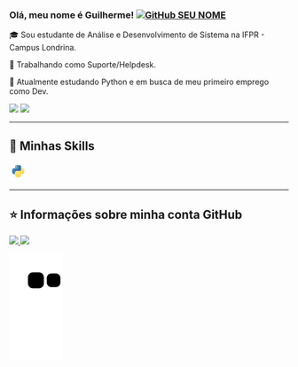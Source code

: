 ### Olá, meu nome é <strong>Guilherme!</strong> [![GitHub SEU NOME]( https://img.shields.io/github/followers/guiihenrikee?label=follow&style=social)](https://github.com/guiihenrikee)


🎓 Sou estudante de Análise e Desenvolvimento de Sistema na IFPR - Campus Londrina.

💼 Trabalhando como Suporte/Helpdesk.

🌱 Atualmente estudando Python e em busca de meu primeiro emprego como Dev.
 
  <a href = "mailto:gui.ghrp@gmail.com"><img src="https://img.shields.io/badge/-Gmail-%23333?style=for-the-badge&logo=gmail&logoColor=white" target="_blank"></a>
  <a href="https://www.linkedin.com/in/guiihenrikee/" target="_blank"><img src="https://img.shields.io/badge/-LinkedIn-%230077B5?style=for-the-badge&logo=linkedin&logoColor=white" target="_blank"></a> 

---

## 🚀 Minhas Skills

<code><img height="32" src="https://raw.githubusercontent.com/github/explore/80688e429a7d4ef2fca1e82350fe8e3517d3494d/topics/python/python.png" alt="PYTHON"/></code>

---

## ⭐ Informações sobre minha conta GitHub
  <a href="https://github.com/guiihenrikee">
  <img height="160em" src="https://github-readme-stats.vercel.app/api?username=guiihenrikee&show_icons=true&theme=tokyonight&include_all_commits=true&count_private=true"/>
  <img height="160em" src="https://github-readme-stats.vercel.app/api/top-langs/?username=guiihenrikee&layout=compact&langs_count=7&theme=tokyonight"/>
</div>

![Snake animation](https://github.com/rafaballerini/rafaballerini/blob/output/github-contribution-grid-snake.svg)
  
  
  
 
